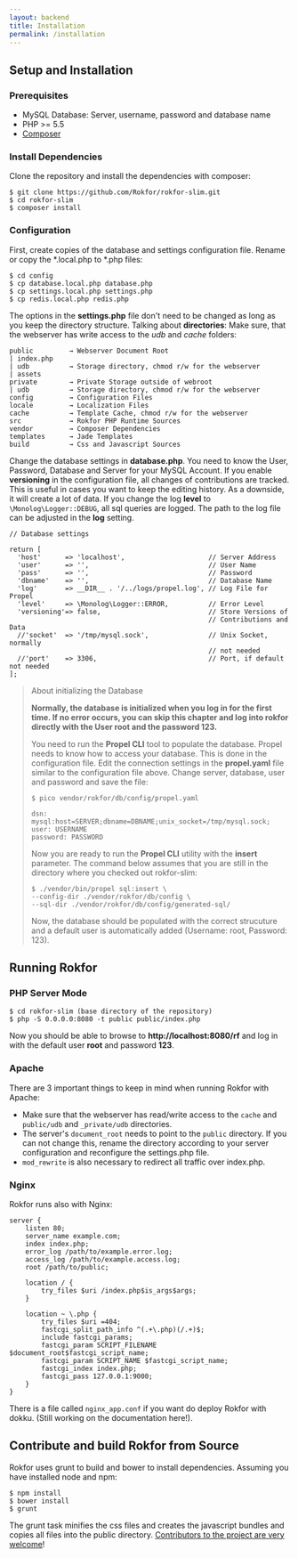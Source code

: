 ```yaml
---
layout: backend
title: Installation
permalink: /installation
---
```


## Setup and Installation

### Prerequisites

*   MySQL Database: Server, username, password and database name
*   PHP >= 5.5
*   [Composer](https://getcomposer.org)

### Install Dependencies

Clone the repository and install the dependencies with composer:

    $ git clone https://github.com/Rokfor/rokfor-slim.git
    $ cd rokfor-slim
    $ composer install

### Configuration

First, create copies of the database and settings configuration file. 
Rename or copy the *.local.php to *.php files:

    $ cd config
    $ cp database.local.php database.php
    $ cp settings.local.php settings.php
    $ cp redis.local.php redis.php    

The options in the **settings.php** file don't need to be changed as long as you keep the directory structure.
Talking about **directories**: Make sure, that the webserver has write access to the _udb_ and _cache_ folders:

    public         → Webserver Document Root
    | index.php    
    | udb          → Storage directory, chmod r/w for the webserver
    | assets
    private        → Private Storage outside of webroot
    | udb          → Storage directory, chmod r/w for the webserver    
    config         → Configuration Files
    locale         → Localization Files
    cache          → Template Cache, chmod r/w for the webserver
    src            → Rokfor PHP Runtime Sources
    vendor         → Composer Dependencies
    templates      → Jade Templates
    build          → Css and Javascript Sources

Change the database settings in **database.php**. You need to know the User, Password, Database and Server for 
your MySQL Account. If you enable **versioning** in the configuration file, all changes of contributions are 
tracked. This is useful in cases you want to keep the editing history. As a downside, it will create a lot of 
data. If you change the log **level** to `\Monolog\Logger::DEBUG`, all sql queries are logged. The path to 
the log file can be adjusted in the **log** setting.

    // Database settings
    
    return [
      'host'      => 'localhost',                     // Server Address
      'user'      => '',                              // User Name
      'pass'      => '',                              // Password
      'dbname'    => '',                              // Database Name
      'log'       => __DIR__ . '/../logs/propel.log', // Log File for Propel
      'level'     => \Monolog\Logger::ERROR,          // Error Level
      'versioning'=> false,                           // Store Versions of  
                                                      // Contributions and Data
      //'socket'  => '/tmp/mysql.sock',               // Unix Socket, normally
                                                      // not needed
      //'port'    => 3306,                            // Port, if default not needed
    ];

> About initializing the Database
> 
> **Normally, the database is initialized when you log in for the first time. If no error occurs, 
> you can skip this chapter and log into rokfor directly with the User root and the password 123.**
> 
> You need to run the **Propel CLI** tool to populate the database. Propel needs to know how to 
> access your database. This is done in the configuration file. Edit the connection settings 
> in the **propel.yaml** file similar to the configuration file above. 
> Change server, database, user and password and save the file:
> 
>     $ pico vendor/rokfor/db/config/propel.yaml
>     
>     dsn: mysql:host=SERVER;dbname=DBNAME;unix_socket=/tmp/mysql.sock;
>     user: USERNAME
>     password: PASSWORD
> 
> Now you are ready to run the **Propel CLI** utility with the **insert** parameter. The command 
> below assumes that you are still in the directory where you checked out rokfor-slim:
> 
>     $ ./vendor/bin/propel sql:insert \
>     --config-dir ./vendor/rokfor/db/config \
>     --sql-dir ./vendor/rokfor/db/config/generated-sql/
> 
> Now, the database should be populated with the correct strucuture and a default user is 
> automatically added (Username: root, Password: 123).

## Running Rokfor

### PHP Server Mode

    $ cd rokfor-slim (base directory of the repository)
    $ php -S 0.0.0.0:8080 -t public public/index.php

Now you should be able to browse to **http://localhost:8080/rf** and log in with the default user **root** and password **123**.

### Apache

There are 3 important things to keep in mind when running Rokfor with Apache: 
- Make sure that the webserver has read/write access to the `cache` and `public/udb` and `_private/udb` directories.
- The server's `document_root` needs to point to the `public` directory. 
  If you can not change this, rename the directory according to your server 
  configuration and reconfigure the settings.php file. 
- `mod_rewrite` is also necessary to redirect all traffic over index.php.

### Nginx

Rokfor runs also with Nginx:

    server {
        listen 80;
        server_name example.com;
        index index.php;
        error_log /path/to/example.error.log;
        access_log /path/to/example.access.log;
        root /path/to/public;
        
        location / {
            try_files $uri /index.php$is_args$args;
        }
    
        location ~ \.php {
            try_files $uri =404;
            fastcgi_split_path_info ^(.+\.php)(/.+)$;
            include fastcgi_params;
            fastcgi_param SCRIPT_FILENAME $document_root$fastcgi_script_name;
            fastcgi_param SCRIPT_NAME $fastcgi_script_name;
            fastcgi_index index.php;
            fastcgi_pass 127.0.0.1:9000;
        }
    }


There is a file called `nginx_app.conf` if you want do deploy Rokfor with dokku. (Still working on the documentation here!). 

## Contribute and build Rokfor from Source

Rokfor uses grunt to build and bower to install dependencies. Assuming you have installed node and npm:

    $ npm install
    $ bower install
    $ grunt

The grunt task minifies the css files and creates the javascript bundles and copies all files into the 
public directory. [Contributors to the project are very welcome](https://github.com/rokfor/rokfor-slim)!